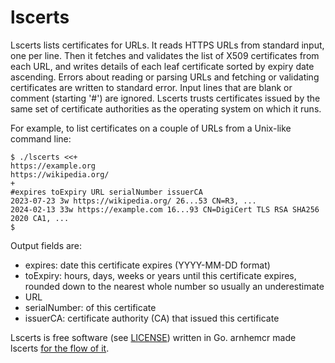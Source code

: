 # lscerts

Lscerts lists certificates for URLs.
It reads HTTPS URLs from standard input, one per line.
Then it fetches and validates the list of X509 certificates from each URL,
and writes details of each leaf certificate
sorted by expiry date ascending.
Errors about reading or parsing URLs and fetching or
validating certificates are written to standard error.
Input lines that are blank or comment (starting '#') are ignored.
Lscerts trusts certificates issued by the same set of
certificate authorities as the operating system on which it runs.

For example, to list certificates on a couple of URLs from a Unix-like command line:

    $ ./lscerts <<+
    https://example.org
    https://wikipedia.org/
    +
    #expires toExpiry URL serialNumber issuerCA
    2023-07-23 3w https://wikipedia.org/ 26...53 CN=R3, ...
    2024-02-13 33w https://example.com 16...93 CN=DigiCert TLS RSA SHA256 2020 CA1, ...
    $

Output fields are:

 * expires: date this certificate expires (YYYY-MM-DD format)
 * toExpiry: hours, days, weeks or years until this certificate expires,
             rounded down to the nearest whole number so usually an underestimate
 * URL
 * serialNumber: of this certificate 
 * issuerCA: certificate authority (CA) that issued this certificate

Lscerts is free software (see [LICENSE](LICENSE)) written in Go.
arnhemcr made lscerts [for the flow of it](https://en.wikipedia.org/wiki/Flow_%28psychology%29).

